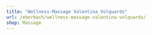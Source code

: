 ```yaml
---
title: "Wellness-Massage Valentina Volquards"
url: /eberbach/wellness-massage-valentina-volquards/
shop: Massage
---
```

